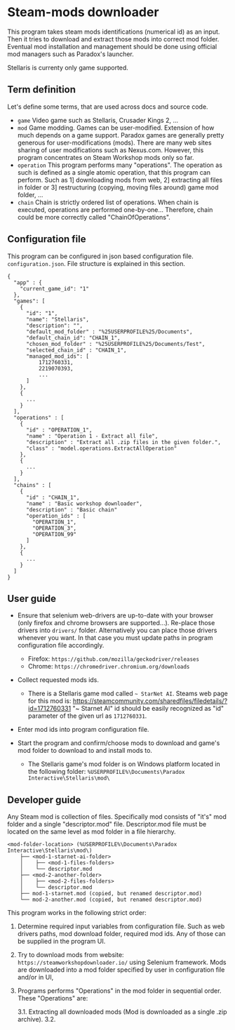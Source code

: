 # Steam-mods downloader

This program takes steam mods identifications (numerical id) as an input. 
Then it tries to download and extract those mods into correct mod folder.
Eventual mod installation and management should be done using official mod managers such as Paradox's launcher.

Stellaris is currenty only game supported.

## Term definition

Let's define some terms, that are used across docs and source code.

* ```game``` Video game such as Stellaris, Crusader Kings 2, ...
* ```mod``` Game modding. Games can be user-modified. Extension of how much depends on a game support. Paradox games are generally pretty generous for user-modifications (mods). There are many web sites  sharing of user modifications such as Nexus.com. However, this program concentrates on Steam Workshop mods only so far.
* ```operation``` This program performs many "operations". The operation as such is defined as a single atomic operation, that this program can perform. Such as 1] downloading mods from web, 2] extracting all files in folder or 3] restructuring (copying, moving files around) game mod folder, ...
* ```chain``` Chain is strictly ordered list of operations. When chain is executed, operations are performed one-by-one... Therefore, chain could be more correctly called "ChainOfOperations".


## Configuration file

This program can be configured in json based configuration file. ```configuration.json```. File structure is explained in this section.

```
{
  "app" : {
    "current_game_id": "1"
  },
  "games": [ 
    {
      "id": "1",
      "name": "Stellaris",
      "description": "",
      "default_mod_folder" : "%25USERPROFILE%25/Documents",
      "default_chain_id": "CHAIN_1",
      "chosen_mod_folder" : "%25USERPROFILE%25/Documents/Test",
      "selected_chain_id" : "CHAIN_1",
      "managed_mod_ids": [
          1712760331,
          2219070393,
          ...
      ]
    },
    {
      ...
    }
  ],
  "operations" : [ 
    {
      "id" : "OPERATION_1",
      "name" : "Operation 1 - Extract all file",
      "description" : "Extract all .zip files in the given folder.",
      "class" : "model.operations.ExtractAllOperation"
    },
    {
      ...
    }
  ],
  "chains" : [ 
    {
      "id" : "CHAIN_1",
      "name" : "Basic workshop downloader",
      "description" : "Basic chain"
      "operation_ids" : [ 
        "OPERATION_1", 
        "OPERATION_3", 
        "OPERATION_99"
      ]
    },
    {
      ...
    }
  ]
}
```


## User guide
* Ensure that selenium web-drivers are up-to-date with your browser (only firefox and chrome browsers are supported...). Re-place those drivers into ```drivers/``` folder. Alternatively you can place those drivers whenever you want. In that case you must update paths in program configuration file accordingly.
    - Firefox: ```https://github.com/mozilla/geckodriver/releases```
    - Chrome: ```https://chromedriver.chromium.org/downloads```
* Collect requested mods ids.

    - There is a Stellaris game mod called ```~ StarNet AI```.
    Steams web page for this mod is: https://steamcommunity.com/sharedfiles/filedetails/?id=1712760331
    "~ Starnet AI" id should be easily recognized as "id" parameter of the given url as ```1712760331```.
* Enter mod ids into program configuration file.
* Start the program and confirm/choose mods to download and game's mod folder to download to and install mods to.

    - The Stellaris game's mod folder is on Windows platform located in the following folder: ```%USERPROFILE%\Documents\Paradox Interactive\Stellaris\mod\```
    

## Developer guide

Any Steam mod is collection of files. Specifically mod consists of "it's" mod folder and a single "descriptor.mod" file.
Descriptor.mod file must be located on the same level as mod folder in a file hierarchy.

```
<mod-folder-location> (%USERPROFILE%\Documents\Paradox Interactive\Stellaris\mod\)
    ├── <mod-1-starnet-ai-folder>
    │    ├── <mod-1-files-folders>
    │    └── descriptor.mod
    ├── <mod-2-another-folder>
    │    ├── <mod-2-files-folders>
    │    └── descriptor.mod
    ├── mod-1-starnet.mod (copied, but renamed descriptor.mod)
    └── mod-2-another.mod (copied, but renamed descriptor.mod)
```



This program works in the following strict order: 
1. Determine required input variables from configuration file. Such as web drivers paths, mod download folder, required mod ids. Any of those can be supplied in the program UI.
2. Try to download mods from website: ```https://steamworkshopdownloader.io/``` using Selenium framework. 
Mods are downloaded into a mod folder specified by user in configuration file and/or in UI,
3. Programs performs "Operations" in the mod folder in sequential order. These "Operations" are:

    3.1. Extracting all downloaded mods (Mod is downloaded as a single .zip archive).
    3.2. 
